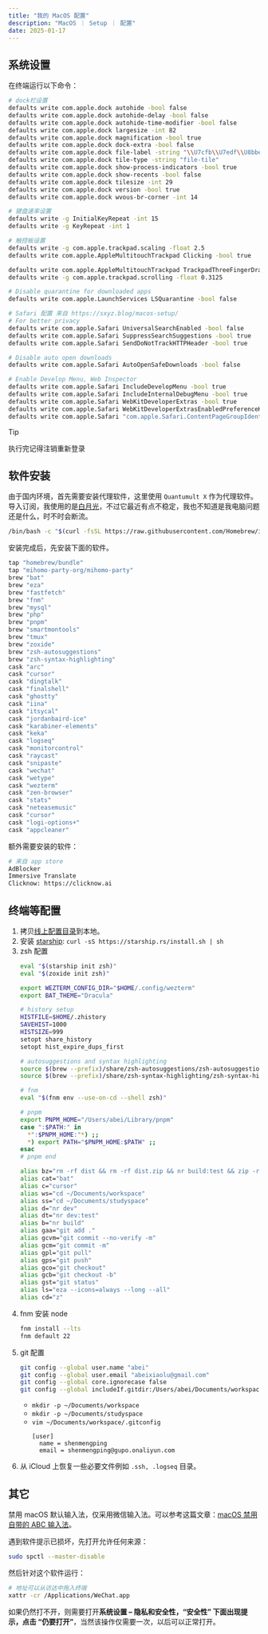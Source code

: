 ```yaml
---
title: "我的 MacOS 配置"
description: "MacOS ｜ Setup ｜ 配置"
date: 2025-01-17
---
```


## 系统设置

在终端运行以下命令：
```bash
# dock栏设置
defaults write com.apple.dock autohide -bool false
defaults write com.apple.dock autohide-delay -bool false
defaults write com.apple.dock autohide-time-modifier -bool false
defaults write com.apple.dock largesize -int 82
defaults write com.apple.dock magnification -bool true
defaults write com.apple.dock dock-extra -bool false
defaults write com.apple.dock file-label -string "\\U7cfb\\U7edf\\U8bbe\\U7f6e"
defaults write com.apple.dock tile-type -string "file-tile"
defaults write com.apple.dock show-process-indicators -bool true
defaults write com.apple.dock show-recents -bool false
defaults write com.apple.dock tilesize -int 29
defaults write com.apple.dock version -bool true
defaults write com.apple.dock wvous-br-corner -int 14

# 键盘速率设置
defaults write -g InitialKeyRepeat -int 15
defaults write -g KeyRepeat -int 1

# 触控板设置
defaults write -g com.apple.trackpad.scaling -float 2.5
defaults write com.apple.AppleMultitouchTrackpad Clicking -bool true

defaults write com.apple.AppleMultitouchTrackpad TrackpadThreeFingerDrag -bool true
defaults write -g com.apple.trackpad.scrolling -float 0.3125

# Disable quarantine for downloaded apps
defaults write com.apple.LaunchServices LSQuarantine -bool false

# Safari 配置 来自 https://sxyz.blog/macos-setup/
# For better privacy
defaults write com.apple.Safari UniversalSearchEnabled -bool false
defaults write com.apple.Safari SuppressSearchSuggestions -bool true
defaults write com.apple.Safari SendDoNotTrackHTTPHeader -bool true

# Disable auto open downloads
defaults write com.apple.Safari AutoOpenSafeDownloads -bool false

# Enable Develop Menu, Web Inspector
defaults write com.apple.Safari IncludeDevelopMenu -bool true
defaults write com.apple.Safari IncludeInternalDebugMenu -bool true
defaults write com.apple.Safari WebKitDeveloperExtras -bool true
defaults write com.apple.Safari WebKitDeveloperExtrasEnabledPreferenceKey -bool true
defaults write com.apple.Safari "com.apple.Safari.ContentPageGroupIdentifier.WebKit2DeveloperExtrasEnabled" -bool true
```
> [!TIP]
> 执行完记得注销重新登录

## 软件安装

由于国内环境，首先需要安装代理软件，这里使用 `Quantumult X` 作为代理软件。导入订阅，我使用的是[白月光](https://www.bygcloud.com/dashboard)，不过它最近有点不稳定，我也不知道是我电脑问题还是什么，时不时会断流。

```bash
/bin/bash -c "$(curl -fsSL https://raw.githubusercontent.com/Homebrew/install/HEAD/install.sh)"
```

安装完成后，先安装下面的软件。

```bash
tap "homebrew/bundle"
tap "mihomo-party-org/mihomo-party"
brew "bat"
brew "eza"
brew "fastfetch"
brew "fnm"
brew "mysql"
brew "php"
brew "pnpm"
brew "smartmontools"
brew "tmux"
brew "zoxide"
brew "zsh-autosuggestions"
brew "zsh-syntax-highlighting"
cask "arc"
cask "cursor"
cask "dingtalk"
cask "finalshell"
cask "ghostty"
cask "iina"
cask "itsycal"
cask "jordanbaird-ice"
cask "karabiner-elements"
cask "keka"
cask "logseq"
cask "monitorcontrol"
cask "raycast"
cask "snipaste"
cask "wechat"
cask "wetype"
cask "wezterm"
cask "zen-browser"
cask "stats"
cask "neteasemusic"
cask "cursor"
cask "logi-options+"
cask "appcleaner"
```

额外需要安装的软件：

```bash
# 来自 app store
AdBlocker
Immersive Translate
Clicknow: https://clicknow.ai
```

## 终端等配置

1. 拷贝[线上配置目录](https://github.com/abeixiaolu/.config)到本地。
2. 安装 [starship](https://starship.rs/): `curl -sS https://starship.rs/install.sh | sh`
3. zsh 配置
    ```bash
    eval "$(starship init zsh)"
    eval "$(zoxide init zsh)"

    export WEZTERM_CONFIG_DIR="$HOME/.config/wezterm"
    export BAT_THEME="Dracula"

    # history setup
    HISTFILE=$HOME/.zhistory
    SAVEHIST=1000
    HISTSIZE=999
    setopt share_history
    setopt hist_expire_dups_first

    # autosuggestions and syntax highlighting
    source $(brew --prefix)/share/zsh-autosuggestions/zsh-autosuggestions.zsh
    source $(brew --prefix)/share/zsh-syntax-highlighting/zsh-syntax-highlighting.zsh

    # fnm
    eval "$(fnm env --use-on-cd --shell zsh)"

    # pnpm
    export PNPM_HOME="/Users/abei/Library/pnpm"
    case ":$PATH:" in
      *":$PNPM_HOME:"*) ;;
      *) export PATH="$PNPM_HOME:$PATH" ;;
    esac
    # pnpm end

    alias bz="rm -rf dist && rm -rf dist.zip && nr build:test && zip -r dist.zip dist"
    alias cat="bat"
    alias c="cursor"
    alias ws="cd ~/Documents/workspace"
    alias ss="cd ~/Documents/studyspace"
    alias d="nr dev"
    alias dt="nr dev:test"
    alias b="nr build"
    alias gaa="git add ."
    alias gcvm="git commit --no-verify -m"
    alias gcm="git commit -m"
    alias gpl="git pull"
    alias gps="git push"
    alias gco="git checkout"
    alias gcb="git checkout -b"
    alias gst="git status"
    alias ls="eza --icons=always --long --all"
    alias cd="z"
    ```
4. fnm 安装 node
    ```bash
    fnm install --lts
    fnm default 22
    ```
5. git 配置
    ```bash
    git config --global user.name "abei"
    git config --global user.email "abeixiaolu@gmail.com"
    git config --global core.ignorecase false
    git config --global includeIf.gitdir:/Users/abei/Documents/workspace/.path /Users/abei/Documents/workspace/.gitconfig
    ```
    - `mkdir -p ~/Documents/workspace`
    - `mkdir -p ~/Documents/studyspace`
    - `vim ~/Documents/workspace/.gitconfig`
        ```
        [user]
          name = shenmengping
          email = shenmengping@gupo.onaliyun.com
        ```
6. 从 iCloud 上恢复一些必要文件例如 `.ssh, .logseq` 目录。

## 其它

禁用 macOS 默认输入法，仅采用微信输入法。可以参考这篇文章：[macOS 禁用自带的 ABC 输入法](https://rokcso.com/p/macos-remove-abc/)。

遇到软件提示已损坏，先打开允许任何来源：
```bash
sudo spctl --master-disable
```
然后针对这个软件运行：
```bash
# 地址可以从访达中拖入终端
xattr -cr /Applications/WeChat.app
```
如果仍然打不开，则需要打开**系统设置 – 隐私和安全性，“安全性” 下面出现提示，点击 “仍要打开”**，当然该操作仅需要一次，以后可以正常打开。
